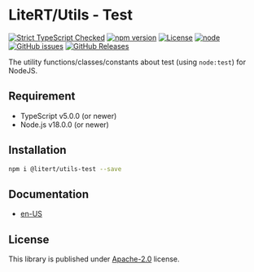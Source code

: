 # LiteRT/Utils - Test

[![Strict TypeScript Checked](https://badgen.net/badge/TS/Strict "Strict TypeScript Checked")](https://www.typescriptlang.org)
[![npm version](https://img.shields.io/npm/v/@litert/utils-test.svg?colorB=brightgreen)](https://www.npmjs.com/package/@litert/utils-test "Stable Version")
[![License](https://img.shields.io/npm/l/@litert/utils-test.svg?maxAge=2592000?style=plastic)](https://github.com/litert/utils.js/blob/master/LICENSE)
[![node](https://img.shields.io/node/v/@litert/utils-test.svg?colorB=brightgreen)](https://nodejs.org/dist/latest-v8.x/)
[![GitHub issues](https://img.shields.io/github/issues/litert/utils.js.svg)](https://github.com/litert/utils.js/issues)
[![GitHub Releases](https://img.shields.io/github/release/litert/utils.js.svg)](https://github.com/litert/utils.js/releases "Stable Release")

The utility functions/classes/constants about test (using `node:test`) for NodeJS.

## Requirement

- TypeScript v5.0.0 (or newer)
- Node.js v18.0.0 (or newer)

## Installation

```sh
npm i @litert/utils-test --save
```

## Documentation

- [en-US](https://litert.org/projects/utils.js/api-docs/test/)

## License

This library is published under [Apache-2.0](https://github.com/litert/utils.js/blob/master/LICENSE) license.
